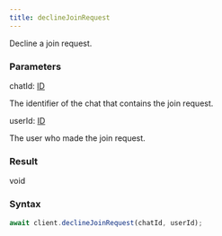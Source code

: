 ```yaml
---
title: declineJoinRequest
---
```


Decline a join request.<span class="select-none">  </span>

### Parameters 

<div class="flex flex-col gap-3"><div><div class="font-mono" id="p_chatId" data-anchor><span class="font-bold">chatId</span><span class="opacity-50">:</span> <a href="/types/id"  >ID</a></div><div class="pl-3"><div class="no-margin">

The identifier of the chat that contains the join request.

</div></div></div><div><div class="font-mono" id="p_userId" data-anchor><span class="font-bold">userId</span><span class="opacity-50">:</span> <a href="/types/id"  >ID</a></div><div class="pl-3"><div class="no-margin">

The user who made the join request.

</div></div></div></div>

### Result 

<div class="font-mono"><span>void</span></div>

### Syntax

```ts
await client.declineJoinRequest(chatId, userId);
```



